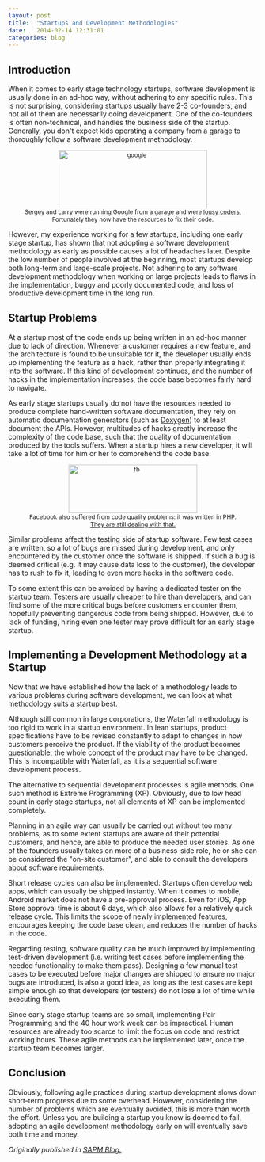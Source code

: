 ```yaml
---
layout: post
title:  "Startups and Development Methodologies"
date:   2014-02-14 12:31:01
categories: blog
---
```


## Introduction

When it comes to early stage technology startups, software development is usually done in an ad-hoc way, without adhering to any specific rules. This is not surprising, considering startups usually have 2-3 co-founders, and not all of them are necessarily doing development. One of the co-founders is often non-technical, and handles the business side of the startup. Generally, you don't expect kids operating a company from a garage to thoroughly follow a software development methodology.

<p style="text-align: center;font-size: 12px">
<img alt="google" src="http://blog.inf.ed.ac.uk/sapm/files/2014/02/google-300x117.png" height="117" width="300"><br />
Sergey and Larry were running Google from a garage and were <a href="http://www.businessinsider.com/larry-page-sergy-brin-are-lousy-coders-2013-10">lousy coders.</a><br>
Fortunately they now have the resources to fix their code.
</p>

However, my experience working for a few startups, including one early stage startup, has shown that not adopting a software development methodology as early as possible causes a lot of headaches later. Despite the low number of people involved at the beginning, most startups develop both long-term and large-scale projects. Not adhering to any software development methodology when working on large projects leads to flaws in the implementation, buggy and poorly documented code, and loss of productive development time in the long run.

## Startup Problems

At a startup most of the code ends up being written in an ad-hoc manner due to lack of direction. Whenever a customer requires a new feature, and the architecture is found to be unsuitable for it, the developer usually ends up implementing the feature as a hack, rather than properly integrating it into the software. If this kind of development continues, and the number of hacks in the implementation increases, the code base becomes fairly hard to navigate.

As early stage startups usually do not have the resources needed to produce complete hand-written software documentation, they rely on automatic documentation generators (such as [Doxygen][doxygen]) to at least document the APIs. However, multitudes of hacks greatly increase the complexity of the code base, such that the quality of documentation produced by the tools suffers. When a startup hires a new developer, it will take a lot of time for him or her to comprehend the code base.

<p style="text-align: center;font-size: 12px">
<img alt="fb" src="http://blog.inf.ed.ac.uk/sapm/files/2014/02/fb1.png" height="98" width="260"><br>
Facebook also suffered from code quality problems: it was written in PHP.<br />
<a href="http://www.quora.com/Facebook-Engineering/Why-hasn-t-Facebook-migrated-away-from-PHP">They are still dealing with that.</a>
</p>

Similar problems affect the testing side of startup software. Few test cases are written, so a lot of bugs are missed during development, and only encountered by the customer once the software is shipped. If such a bug is deemed critical (e.g. it may cause data loss to the customer), the developer has to rush to fix it, leading to even more hacks in the software code.

To some extent this can be avoided by having a dedicated tester on the startup team. Testers are usually cheaper to hire than developers, and can find some of the more critical bugs before customers encounter them, hopefully preventing dangerous code from being shipped. However, due to lack of funding, hiring even one tester may prove difficult for an early stage startup.

## Implementing a Development Methodology at a Startup

Now that we have established how the lack of a methodology leads to various problems during software development, we can look at what methodology suits a startup best.

Although still common in large corporations, the Waterfall methodology is too rigid to work in a startup environment. In lean startups, product specifications have to be revised constantly to adapt to changes in how customers perceive the product. If the viability of the product becomes questionable, the whole concept of the product may have to be changed. This is incompatible with Waterfall, as it is a sequential software development process.

The alternative to sequential development processes is agile methods. One such method is Extreme Programming (XP). Obviously, due to low head count in early stage startups, not all elements of XP can be implemented completely.

Planning in an agile way can usually be carried out without too many problems, as to some extent startups are aware of their potential customers, and hence, are able to produce the needed user stories. As one of the founders usually takes on more of a business-side role, he or she can be considered the "on-site customer", and able to consult the developers about software requirements.

Short release cycles can also be implemented. Startups often develop web apps, which can usually be shipped instantly. When it comes to mobile, Android market does not have a pre-approval process. Even for iOS, App Store approval time is about 6 days, which also allows for a relatively quick release cycle. This limits the scope of newly implemented features, encourages keeping the code base clean, and reduces the number of hacks in the code.

Regarding testing, software quality can be much improved by implementing test-driven development (i.e. writing test cases before implementing the needed functionality to make them pass). Designing a few manual test cases to be executed before major changes are shipped to ensure no major bugs are introduced, is also a good idea, as long as the test cases are kept simple enough so that developers (or testers) do not lose a lot of time while executing them.

Since early stage startup teams are so small, implementing Pair Programming and the 40 hour work week can be impractical. Human resources are already too scarce to limit the focus on code and restrict working hours. These agile methods can be implemented later, once the startup team becomes larger.

## Conclusion

Obviously, following agile practices during startup development slows down short-term progress due to some overhead. However, considering the number of problems which are eventually avoided, this is more than worth the effort. Unless you are building a startup you know is doomed to fail, adopting an agile development methodology early on will eventually save both time and money.

_Originally published in [SAPM Blog.][original]_

[original]: http://blog.inf.ed.ac.uk/sapm/2014/02/14/startups-and-development-methodologies/
[lousy]: http://www.businessinsider.com/larry-page-sergy-brin-are-lousy-coders-2013-10
[doxygen]: http://www.doxygen.org/
[fbphp]: http://www.quora.com/Facebook-Engineering/Why-hasn-t-Facebook-migrated-away-from-PHP
